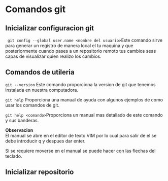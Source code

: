 # Comandos git
## Inicializar configuracion git
` git config --global user.name <nombre del usuario>`Este comando sirve para generar un registro de manera local el tu maquina y que posteriormente cuando pases a un repositorio remoto tus cambios seas capas de visualizar quien realizo los cambios.

## Comandos de utileria
` git --version ` Este comando proporciona la version de git que tenemos instalada en nuestra computadora.  

` git help ` Proporciona una manual de ayuda con algunos ejemplos de como usar los comandos de git.  

` git help <comando> `Proporciona un manual mas detallado de este comando y sus banderas.  

**Observacion**  
El manual se abre en el editor de texto VIM por lo cual para salir de el se debe introducir q y despues dar enter.  

Si se requiere moverse en el manual se puede hacer con las flechas del teclado.  

## Inicializar repositorio